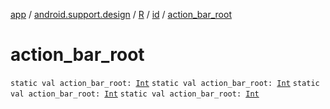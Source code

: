 [app](../../../index.md) / [android.support.design](../../index.md) / [R](../index.md) / [id](index.md) / [action_bar_root](.)

# action_bar_root

`static val action_bar_root: `[`Int`](https://kotlinlang.org/api/latest/jvm/stdlib/kotlin/-int/index.html)
`static val action_bar_root: `[`Int`](https://kotlinlang.org/api/latest/jvm/stdlib/kotlin/-int/index.html)
`static val action_bar_root: `[`Int`](https://kotlinlang.org/api/latest/jvm/stdlib/kotlin/-int/index.html)
`static val action_bar_root: `[`Int`](https://kotlinlang.org/api/latest/jvm/stdlib/kotlin/-int/index.html)